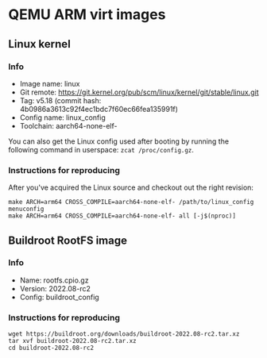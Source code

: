 # QEMU ARM virt images

## Linux kernel

### Info
* Image name: linux
* Git remote: https://git.kernel.org/pub/scm/linux/kernel/git/stable/linux.git
* Tag: v5.18 (commit hash: 4b0986a3613c92f4ec1bdc7f60ec66fea135991f)
* Config name: linux_config
* Toolchain: aarch64-none-elf-

You can also get the Linux config used after booting by running the following
command in userspace: `zcat /proc/config.gz`.

### Instructions for reproducing
After you've acquired the Linux source and checkout out the right revision:
```
make ARCH=arm64 CROSS_COMPILE=aarch64-none-elf- /path/to/linux_config menuconfig
make ARCH=arm64 CROSS_COMPILE=aarch64-none-elf- all [-j$(nproc)]
```

## Buildroot RootFS image

### Info
* Name: rootfs.cpio.gz
* Version: 2022.08-rc2
* Config: buildroot_config

### Instructions for reproducing

```
wget https://buildroot.org/downloads/buildroot-2022.08-rc2.tar.xz
tar xvf buildroot-2022.08-rc2.tar.xz
cd buildroot-2022.08-rc2
```

